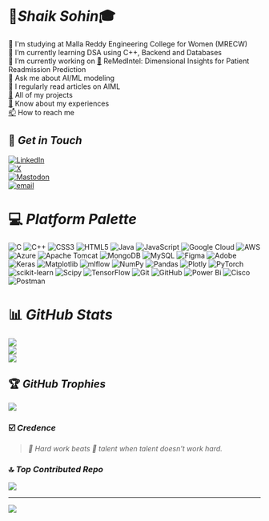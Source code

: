 # 💫*Shaik Sohin*🎓
🏫 I'm studying at Malla Reddy Engineering College for Women (MRECW)<br>
🌱 I’m currently learning DSA using C++, Backend and Databases<br>
🔭 I’m currently working on [🏥](https://github.com/SOHIN-SHAIK/ReMedIntel-Dimensional-Insights-for-Patient-Readmission-Prediction) ReMedIntel: Dimensional Insights for Patient Readmission Prediction<br>
💬 Ask me about AI/ML modeling<br>
📝 I regularly read articles on AIML<br>
[🔗](https://github.com/SOHIN-SHAIK) All of my projects<br>
[📄](https://drive.google.com/file/d/11AmHAewsFsUO9Coj9gag2XSp1XZWEhbn/view?usp=drivesdk) Know about my experiences<br>
[📫](mailto:sohindillu@gmail.com) How to reach me


## 🤝 *Get in Touch*
[![LinkedIn](https://img.shields.io/badge/LinkedIn-%230077B5.svg?logo=linkedin&logoColor=white)](https://linkedin.com/in/shaik-sohin) <br>
[![X](https://img.shields.io/badge/X-black.svg?logo=X&logoColor=white)](https://x.com/sohin_shaik) <br>
[![Mastodon](https://img.shields.io/badge/-MASTODON-%232B90D9?logo=mastodon&logoColor=white)](https://mastodon.social/@yourhandle) <br>
[![email](https://img.shields.io/badge/Email-D14836?logo=gmail&logoColor=white)](mailto:sohindillu@gmail.com)

# 💻 *Platform Palette*
![C](https://img.shields.io/badge/c-%2300599C.svg?style=flat-square&logo=c&logoColor=white) ![C++](https://img.shields.io/badge/c++-%2300599C.svg?style=flat-square&logo=c%2B%2B&logoColor=white) ![CSS3](https://img.shields.io/badge/css3-%231572B6.svg?style=flat-square&logo=css3&logoColor=white) ![HTML5](https://img.shields.io/badge/html5-%23E34F26.svg?style=flat-square&logo=html5&logoColor=white) ![Java](https://img.shields.io/badge/java-%23ED8B00.svg?style=flat-square&logo=openjdk&logoColor=white) ![JavaScript](https://img.shields.io/badge/javascript-%23323330.svg?style=flat-square&logo=javascript&logoColor=%23F7DF1E) ![Google Cloud](https://img.shields.io/badge/GoogleCloud-%234285F4.svg?style=flat-square&logo=google-cloud&logoColor=white) ![AWS](https://img.shields.io/badge/AWS-%23FF9900.svg?style=flat-square&logo=amazon-aws&logoColor=white) ![Azure](https://img.shields.io/badge/azure-%230072C6.svg?style=flat-square&logo=microsoftazure&logoColor=white) ![Apache Tomcat](https://img.shields.io/badge/apache%20tomcat-%23F8DC75.svg?style=flat-square&logo=apache-tomcat&logoColor=black) ![MongoDB](https://img.shields.io/badge/MongoDB-%234ea94b.svg?style=flat-square&logo=mongodb&logoColor=white) ![MySQL](https://img.shields.io/badge/mysql-4479A1.svg?style=flat-square&logo=mysql&logoColor=white) ![Figma](https://img.shields.io/badge/figma-%23F24E1E.svg?style=flat-square&logo=figma&logoColor=white) ![Adobe](https://img.shields.io/badge/adobe-%23FF0000.svg?style=flat-square&logo=adobe&logoColor=white) ![Keras](https://img.shields.io/badge/Keras-%23D00000.svg?style=flat-square&logo=Keras&logoColor=white) ![Matplotlib](https://img.shields.io/badge/Matplotlib-%23ffffff.svg?style=flat-square&logo=Matplotlib&logoColor=black) ![mlflow](https://img.shields.io/badge/mlflow-%23d9ead3.svg?style=flat-square&logo=numpy&logoColor=blue) ![NumPy](https://img.shields.io/badge/numpy-%23013243.svg?style=flat-square&logo=numpy&logoColor=white) ![Pandas](https://img.shields.io/badge/pandas-%23150458.svg?style=flat-square&logo=pandas&logoColor=white) ![Plotly](https://img.shields.io/badge/Plotly-%233F4F75.svg?style=flat-square&logo=plotly&logoColor=white) ![PyTorch](https://img.shields.io/badge/PyTorch-%23EE4C2C.svg?style=flat-square&logo=PyTorch&logoColor=white) ![scikit-learn](https://img.shields.io/badge/scikit--learn-%23F7931E.svg?style=flat-square&logo=scikit-learn&logoColor=white) ![Scipy](https://img.shields.io/badge/SciPy-%230C55A5.svg?style=flat-square&logo=scipy&logoColor=%white) ![TensorFlow](https://img.shields.io/badge/TensorFlow-%23FF6F00.svg?style=flat-square&logo=TensorFlow&logoColor=white) ![Git](https://img.shields.io/badge/git-%23F05033.svg?style=flat-square&logo=git&logoColor=white) ![GitHub](https://img.shields.io/badge/github-%23121011.svg?style=flat-square&logo=github&logoColor=white) ![Power Bi](https://img.shields.io/badge/power_bi-F2C811?style=flat-square&logo=powerbi&logoColor=black) ![Cisco](https://img.shields.io/badge/cisco-%23049fd9.svg?style=flat-square&logo=cisco&logoColor=black) ![Postman](https://img.shields.io/badge/Postman-FF6C37?style=flat-square&logo=postman&logoColor=white)
# 📊 *GitHub Stats*
![](https://github-readme-stats.vercel.app/api?username=SOHIN-SHAIK&theme=synthwave&hide_border=false&include_all_commits=false&count_private=false)<br/>
![](https://nirzak-streak-stats.vercel.app/?user=SOHIN-SHAIK&theme=synthwave&hide_border=false)<br/>
![](https://github-readme-stats.vercel.app/api/top-langs/?username=SOHIN-SHAIK&theme=synthwave&hide_border=false&include_all_commits=false&count_private=false&layout=compact)

## 🏆 *GitHub Trophies*
![](https://github-profile-trophy.vercel.app/?username=SOHIN-SHAIK&theme=radical&no-frame=false&no-bg=true&margin-w=4)

### ☑️ *Credence*
> *💪 Hard work beats 🎯 talent when talent doesn’t work hard.*

### 🔝 *Top Contributed Repo*
![](https://github-contributor-stats.vercel.app/api?username=SOHIN-SHAIK&limit=5&theme=dark&combine_all_yearly_contributions=true)

---
[![](https://visitcount.itsvg.in/api?id=SOHIN-SHAIK&icon=0&color=0)](https://visitcount.itsvg.in)

<!-- Proudly created with GPRM ( https://gprm.itsvg.in ) -->
